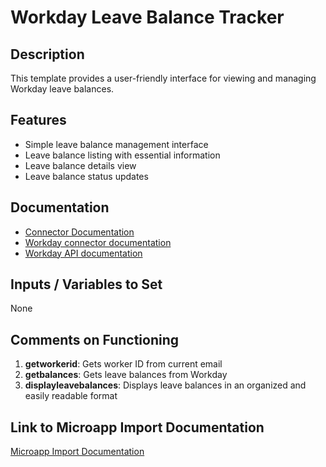 # Workday Leave Balance Tracker

## Description
This template provides a user-friendly interface for viewing and managing Workday leave balances.

## Features
- Simple leave balance management interface
- Leave balance listing with essential information
- Leave balance details view
- Leave balance status updates

## Documentation
- [Connector Documentation](https://docs.lumapps.com/docs/admin-l4430581765424978extensions)
- [Workday connector documentation](https://docs.lumapps.com/docs/ls/content/5596050861954281/docs/admin-administration-landing/admin-l6088963918247602/admin-l9650191038731043extensions/admin-l43084339674928007extensions/admin-l4754802368470471extensions)
- [Workday API documentation](https://community.workday.com/sites/default/files/file-hosting/restapi/)

## Inputs / Variables to Set
None

## Comments on Functioning
1. **getworkerid**: Gets worker ID from current email
2. **getbalances**: Gets leave balances from Workday
3. **displayleavebalances**: Displays leave balances in an organized and easily readable format

## Link to Microapp Import Documentation
[Microapp Import Documentation](https://docs.lumapps.com/docs/ls/content/6236515079535869/devportal-l48909819228353757)
